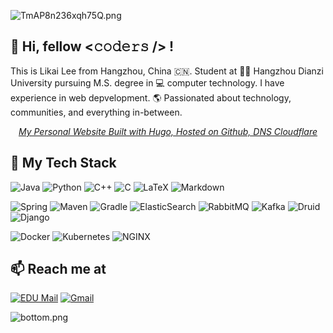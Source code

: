 ![TmAP8n236xqh75Q.png](https://i.loli.net/2020/07/13/OiwrC2KRZNPA9cJ.png)
## 👋 Hi, fellow <𝚌𝚘𝚍𝚎𝚛𝚜 /> !
This is Likai Lee from Hangzhou, China 🇨🇳. Student at 👨‍💻 Hangzhou Dianzi University pursuing M.S. degree in 💻 computer technology. I have experience in web depvelopment. 🌎 Passionated about technology, communities, and everything in-between.

<em><p align="center"><a href="https://likailee.site/" target="_blank">My Personal Website Built with Hugo, Hosted on Github, DNS Cloudflare</a></p></em>

## 🚀 My Tech Stack
![Java](http://img.shields.io/badge/-Java-007396?style=flat-square&logo=java&logoColor=ffffff)
![Python](https://img.shields.io/badge/-Python-3776ab?style=flat-square&logo=python&logoColor=ffffff)
![C++](https://img.shields.io/badge/-C++-00599C?style=flat-square&logo=Cplusplus)
![C](https://img.shields.io/badge/-A8B9CC?style=flat-square&logo=c&logoColor=222323)
![LaTeX](https://img.shields.io/badge/-LaTeX-008080?style=flat-square&logo=LaTeX&logoColor=fff)
![Markdown](https://img.shields.io/badge/-Markdown-000?style=flat-square&logo=Markdown&logoColor=fff)

![Spring](http://img.shields.io/badge/-Spring-6DB33F?style=flat-square&logo=spring&logoColor=ffffff)
![Maven](http://img.shields.io/badge/-Maven-C71A36?style=flat-square&logo=apache-maven)
![Gradle](http://img.shields.io/badge/-Gradle-02303A?style=flat-square&logo=Gradle)
![ElasticSearch](https://img.shields.io/badge/-ElasticSearch-005571?style=flat-square&logo=elasticsearch)
![RabbitMQ](http://img.shields.io/badge/-RabbitMQ-FF6600?style=flat-square&logo=RabbitMQ&logoColor=ffffff)
![Kafka](http://img.shields.io/badge/-Kafka-000?style=flat-square&logo=Apache-Kafka&logoColor=ffffff)
![Druid](http://img.shields.io/badge/-Druid-29F1FB?style=flat-square&logo=Apache-Druid&logoColor=ffffff)
![Django](http://img.shields.io/badge/-Django-092E20?style=flat-square&logo=Django&logoColor=ffffff)

![Docker](https://img.shields.io/badge/-Docker-2496ED?style=flat-square&logo=docker&logoColor=fff)
![Kubernetes](https://img.shields.io/badge/-Kubernetes-326CE5?style=flat-square&logo=Kubernetes&logoColor=fff)
![NGINX](http://img.shields.io/badge/-NGINX-269539?style=flat-square&logo=nginx&logoColor=ffffff)
<!--
## 🧐 Frontend
![JavaScript](https://img.shields.io/badge/-JavaScript-%23F7DF1C?style=flat-square&logo=javascript&logoColor=000000&labelColor=%23F7DF1C&color=%23FFCE5A)
![TypeScript](https://img.shields.io/badge/-TypeScript-007ACC?style=flat-square&logo=typescript)
![Nodejs](https://img.shields.io/badge/-Node.js-339933?style=flat-square&logo=Node.js&logoColor=fff)
![HTML5](https://img.shields.io/badge/-HTML5-E34F26?style=flat-square&logo=html5&logoColor=ffffff)
![CSS3](https://img.shields.io/badge/-CSS3-1572B6?style=flat-square&logo=css3&logoColor=fff)

![Vue.js](https://img.shields.io/badge/-Vue.js-4FC08D?style=flat-square&logo=vue.js&logoColor=fff)
![React](https://img.shields.io/badge/-React-61DAFB?style=flat-square&logo=react&logoColor=fff)
![React Router](https://img.shields.io/badge/-React%20Router-CA4245?style=flat-square&logo=React-Router&logoColor=fff)
![Redux](https://img.shields.io/badge/-Redux-764ABC?style=flat-square&logo=Redux&logoColor=fff)
![D3.js](https://img.shields.io/badge/-D3.js-F9A03C?style=flat-square&logo=D3.js&logoColor=000)

![Webpack](https://img.shields.io/badge/-Webpack-8DD6F9?style=flat-square&logo=Webpack&logoColor=000)
![Yarn](https://img.shields.io/badge/-Yarn-2C8EBB?style=flat-square&logo=Yarn&logoColor=fff)
![Sass](https://img.shields.io/badge/-Sass-CC6699?style=flat-square&logo=sass&logoColor=ffffff)
![Stylus](https://img.shields.io/badge/-Stylus-333?style=flat-square&logo=Stylus&logoColor=ffffff)
![Travis CI](https://img.shields.io/badge/-Travis%20CI-3EAAAF?style=flat-square&logo=Travis-CI&logoColor=fff)
## ✨ Database
![MySQL](https://img.shields.io/badge/-MySQL-4479A1?style=flat-square&logo=MySQL&logoColor=ffffff)
![Oracle](http://img.shields.io/badge/-Oracle-DD0031?style=flat-square&logo=oracle)
![Redis](https://img.shields.io/badge/-Redis-DC382D?style=flat-square&logo=Redis&logoColor=fff)
![MongoDB](https://img.shields.io/badge/-MongoDB-47A248?style=flat-square&logo=mongodb&logoColor=fff)
![MS SQL Server](http://img.shields.io/badge/-MS%20SQL%20Server-CC2927?style=flat-square&logo=microsoft-sql-server&logoColor=ffffff)

## ⚡ Others
![Git](https://img.shields.io/badge/-Git-%23F05032?style=flat-square&logo=git&logoColor=%23ffffff)
![GitHub](https://img.shields.io/badge/-GitHub-181717?style=flat-square&logo=github)
![Google](https://img.shields.io/badge/-Google-4285F4?style=flat-square&logo=Google&logoColor=ffffff)
![Google Chrome](https://img.shields.io/badge/-Chrome-4285F4?style=flat-square&logo=Google-Chrome&logoColor=ffffff)

![JetBrains](http://img.shields.io/badge/-JetBrains-000000?style=flat-square&logo=JetBrains&logoColor=ffffff)
![IntelliJ IDEA](http://img.shields.io/badge/-IntelliJ%20IDEA-000000?style=flat-square&logo=intellij-idea&logoColor=ffffff)
![VS Code](http://img.shields.io/badge/-VS%20Code-007ACC?style=flat-square&logo=visual-studio-code&logoColor=ffffff)
![Sublime Text](https://img.shields.io/badge/-Sublime%20Text-FF9800?style=flat-square&logo=sublime-text&logoColor=000)
![Vim](https://img.shields.io/badge/-Vim-019733?style=flat-square&logo=Vim&logoColor=fff)

![macOS](http://img.shields.io/badge/-macOS-999?style=flat-square&logo=Apple&logoColor=ffffff)
![Linux](http://img.shields.io/badge/-Linux-FCC624?style=flat-square&logo=Linux&logoColor=ffffff)
![Ubuntu](http://img.shields.io/badge/-Ubuntu-E95420?style=flat-square&logo=Ubuntu&logoColor=ffffff)
![CentOS](http://img.shields.io/badge/-CentOS-262577?style=flat-square&logo=CentOS&logoColor=ffffff)
![Windows](http://img.shields.io/badge/-Windows-0078D6?style=flat-square&logo=windows&logoColor=ffffff)
![Heroku](https://img.shields.io/badge/-Heroku-430098?style=flat-square&logo=heroku&logoColor=fff)
![Google Cloud](https://img.shields.io/badge/Google%20Cloud-4285F4?style=flat-square&logo=google-cloud&logoColor=fff)
-->
## 📫 Reach me at
[![EDU Mail](https://img.shields.io/badge/-likailee@hdu.edu.cn-09c?style=flat-square&logo=gmail&logoColor=white&link=mailto:likailee@hdu.edu.cn)](mailto:likailee@hdu.edu.cn)
[![Gmail](https://img.shields.io/badge/-likailee.cn@gmail.com-c14438?style=flat-square&logo=gmail&logoColor=white&link=mailto:likailee.cn@gmail.com)](mailto:likailee.cn@gmail.com)

![bottom.png](https://i.loli.net/2020/07/12/b3grZD6LFseGuUP.png)
